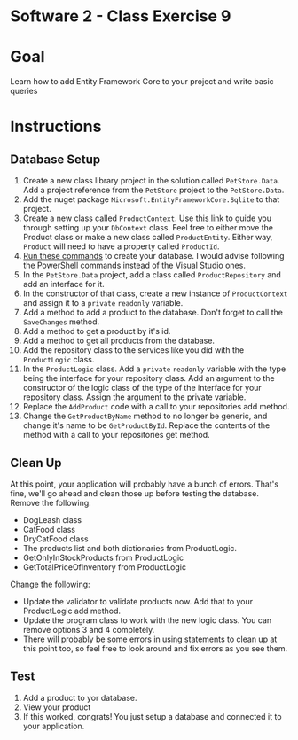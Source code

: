 # Software 2 - Class Exercise 9
# Goal
Learn how to add Entity Framework Core to your project and write basic queries

# Instructions
## Database Setup
1. Create a new class library project in the solution called `PetStore.Data`.  Add a project reference from the `PetStore` project to the `PetStore.Data`.
1. Add the nuget package `Microsoft.EntityFrameworkCore.Sqlite` to that project.
1. Create a new class called `ProductContext`.  Use [this link](https://docs.microsoft.com/en-us/ef/core/get-started/overview/first-app?tabs=netcore-cli#create-the-model) to guide you through setting up your `DbContext` class.  Feel free to either move the Product class or make a new class called `ProductEntity`.  Either way, `Product` will need to have a property called `ProductId`.
1. [Run these commands](https://docs.microsoft.com/en-us/ef/core/get-started/overview/first-app?tabs=visual-studio#create-the-database) to create your database.  I would advise following the PowerShell commands instead of the Visual Studio ones.
1. In the `PetStore.Data` project, add a class called `ProductRepository` and add an interface for it.
1. In the constructor of that class, create a new instance of `ProductContext` and assign it to a `private` `readonly` variable.
1. Add a method to add a product to the database.  Don't forget to call the `SaveChanges` method.
1. Add a method to get a product by it's id.
1. Add a method to get all products from the database.
1. Add the repository class to the services like you did with the `ProductLogic` class.
1. In the `ProductLogic` class.  Add a `private` `readonly` variable with the type being the interface for your repository class.  Add an argument to the constructor of the logic class of the type of the interface for your repository class.  Assign the argument to the private variable.
1. Replace the `AddProduct` code with a call to your repositories add method.
1. Change the `GetProductByName` method to no longer be generic, and change it's name to be `GetProductById`.  Replace the contents of the method with a call to your repositories get method.

## Clean Up
At this point, your application will probably have a bunch of errors.  That's fine, we'll go ahead and clean those up before testing the database.
Remove the following:
- DogLeash class
- CatFood class
- DryCatFood class
- The products list and both dictionaries from ProductLogic.
- GetOnlyInStockProducts from ProductLogic
- GetTotalPriceOfInventory from ProductLogic

Change the following:
- Update the validator to validate products now.  Add that to your ProductLogic add method.
- Update the program class to work with the new logic class.  You can remove options 3 and 4 completely.
- There will probably be some errors in using statements to clean up at this point too, so feel free to look around and fix errors as you see them.

## Test
1. Add a product to yor database.  
1. View your product
1. If this worked, congrats!  You just setup a database and connected it to your application.